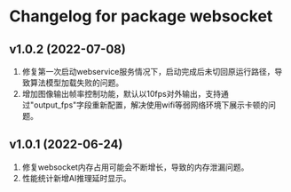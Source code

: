 # Changelog for package websocket

v1.0.2 (2022-07-08)
------------------
1. 修复第一次启动webservice服务情况下，启动完成后未切回原运行路径，导致算法模型加载失败的问题。
2. 增加图像输出帧率控制功能，默认以10fps对外输出，支持通过"output_fps"字段重新配置，解决使用wifi等弱网络环境下展示卡顿的问题。

v1.0.1 (2022-06-24)
------------------
1. 修复websocket内存占用可能会不断增长，导致的内存泄漏问题。
2. 性能统计新增AI推理延时显示。
